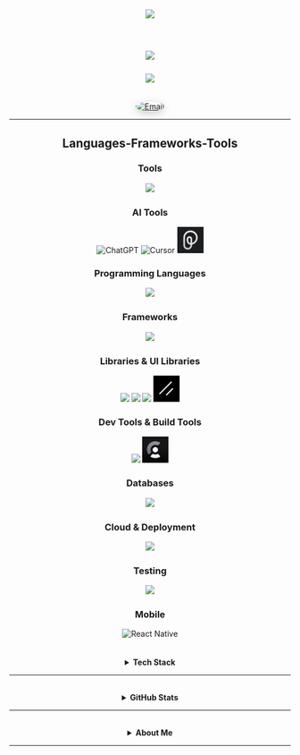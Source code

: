 <h1 align="center">
 <img src="https://readme-typing-svg.herokuapp.com/?font=Righteous&size=35&center=true&vCenter=true&width=500&height=70&duration=4000&color=FFFFFF&lines=Hi+There!;+I'm+Kirito!;" />
</h1>

<h1 align="center">
<img align="center"  src="https://count.getloli.com/get/@:kirito666codr?theme=booru-lewd" />
</h1>

 <div align="center">
    <img src="https://media1.tenor.com/m/hN72mRghidIAAAAd/douma-upper-moon.gif" width="200" />
 </div>     

<br/>

<p align="center">
  <a href="mailto:kirito666coder@gmail.com">
    <img src="https://img.icons8.com/color/48/000000/gmail.png" alt="Email" width="50" style="border-radius: 50%; box-shadow: 0px 4px 15px rgba(0, 0, 0, 0.2);"/>
  </a>
</p>

 <hr/>

 
<h2 align="center"> Languages-Frameworks-Tools </h2>

<div align="center">

  <h3>Tools</h3>
  <img src="https://skillicons.dev/icons?i=windows,vscode,github,git,figma,linux,postman" /><br>

  <h3>AI Tools</h3>
  <img height="47" src="https://upload.wikimedia.org/wikipedia/commons/0/04/ChatGPT_logo.svg" alt="ChatGPT" />
  <img height="47" src="https://cdn.brandfetch.io/ideKwS9dxx/w/400/h/400/theme/dark/icon.jpeg?c=1bxid64Mup7aczewSAYMX&t=1741336988021" alt="Cursor" />
    <img src="./images/pieces.png" height='47' />
  <br>

  <h3>Programming Languages</h3>
  <img src="https://skillicons.dev/icons?i=html,css,javascript,typescript,python" /><br>

  <h3>Frameworks</h3>
  <img src="https://skillicons.dev/icons?i=nextjs,angular,nodejs,express,django" /><br>

  <h3>Libraries & UI Libraries</h3>
  <img src="https://skillicons.dev/icons?i=react" />
  <img src="https://skillicons.dev/icons?i=tailwind" />
  <img src="https://skillicons.dev/icons?i=redux,threejs" />
  <img src="./images/shadcn-ui.png" height='47'/>
  <br>
  
  
  <h3>Dev Tools & Build Tools</h3>
  <img src="https://skillicons.dev/icons?i=vite,npm,docker,webpack" />
    <img src="./images/clerk.png" height='47'/>
  <br>

  <h3>Databases</h3>
  <img src="https://skillicons.dev/icons?i=mongodb,mysql,redis" /><br>

  <h3>Cloud & Deployment</h3>
  <img src="https://skillicons.dev/icons?i=aws,vercel" /><br>

  <h3>Testing</h3>
  <img src="https://skillicons.dev/icons?i=jest" /><br>

  <h3>Mobile</h3>
 
  <img height="40" src="https://reactnative.dev/img/header_logo.svg" alt="React Native" />

</div>

<br/>
<br/>



<details>
 <summary align="center"><b> Tech Stack</b></summary>

<table>
  <!-- Tools & Technologies Section -->
  <tr>
    <th colspan="6" style="text-align: center; font-size: 20px; padding: 10px;">Tools & Technologies</th>
  </tr>
  <tr>
  <td align="center">
      <img src="https://cdn.jsdelivr.net/gh/devicons/devicon/icons/windows8/windows8-original.svg" width="50" /><br/>
      <b>Windows</b><br/>
      Development on Windows OS
    </td>
    <td align="center">
      <img src="https://cdn.jsdelivr.net/gh/devicons/devicon/icons/vscode/vscode-original.svg" width="50" /><br/>
      <b>VS Code</b><br/>
      Daily driver editor
    </td>
    <td align="center">
      <img src="https://cdn.jsdelivr.net/gh/devicons/devicon/icons/git/git-original.svg" width="50" /><br/>
      <b>Git</b><br/>
      Confident with version control
    </td>
    <td align="center">
      <img src="https://skillicons.dev/icons?i=github" /><br>
      <b>GitHub</b><br/>
      Actively pushing projects
    </td>
    <td align="center">
      <img src="https://skillicons.dev/icons?i=figma" width="50" /><br/>
      <b>Figma</b><br/>
      Proficient in UI/UX designing
    </td>
    <td align="center">
      <img src="https://raw.githubusercontent.com/devicons/devicon/master/icons/postman/postman-original.svg" width="50" /><br/>
      <b>Postman</b><br/>
      API testing tool
    </td>
  </tr>
  <tr>
  <td align="center">
      <img src="https://cdn.jsdelivr.net/gh/devicons/devicon/icons/linux/linux-original.svg" width="50" /><br/>
      <b>Linux</b><br/>
      Preferred OS for development
    </td>
    
  </tr>
  
  <!-- Programming Languages Section -->
  <tr>
    <th colspan="6" style="text-align: center; font-size: 20px; padding: 10px;">Programming Languages</th>
  </tr>
  <tr>
    <td align="center">
      <img src="https://cdn.jsdelivr.net/gh/devicons/devicon/icons/html5/html5-original.svg" width="50" /><br/>
      <b>HTML</b><br/>
      Used in 50+ projects
    </td>
    <td align="center">
      <img src="https://cdn.jsdelivr.net/gh/devicons/devicon/icons/css3/css3-original.svg" width="50" /><br/>
      <b>CSS</b><br/>
      Intermediate level
    </td>
    <td align="center">
      <img src="https://cdn.jsdelivr.net/gh/devicons/devicon/icons/javascript/javascript-original.svg" width="50" /><br/>
      <b>JavaScript</b><br/>
      Core language, confident
    </td>
    <td align="center">
      <img src="https://cdn.jsdelivr.net/gh/devicons/devicon/icons/typescript/typescript-original.svg" width="50" /><br/>
      <b>TypeScript</b><br/>
      Used with React & Node
    </td>
    <td align="center">
      <img src="https://cdn.jsdelivr.net/gh/devicons/devicon/icons/python/python-original.svg" width="50" /><br/>
      <b>Python</b><br/>
      Used in backend applications
    </td>
  </tr>

  <!-- Frameworks Section -->
  <tr>
    <th colspan="6" style="text-align: center; font-size: 20px; padding: 10px;">Frameworks</th>
  </tr>
  <tr>
    <td align="center">
      <img src="https://cdn.jsdelivr.net/gh/devicons/devicon/icons/nextjs/nextjs-original.svg" width="50" /><br/>
      <b>Next.js</b><br/>
      SSR, fullstack app framework
    </td>
    <td align="center">
      <img src="https://cdn.jsdelivr.net/gh/devicons/devicon/icons/angularjs/angularjs-original.svg" width="50" /><br/>
      <b>Angular</b><br/>
      Component-based frontend framework
    </td>
    <td align="center">
      <img src="https://cdn.jsdelivr.net/gh/devicons/devicon/icons/nodejs/nodejs-original.svg" width="50" /><br/>
      <b>Node.js</b><br/>
      Building backend APIs
    </td>
    <td align="center">
      <img src="https://skillicons.dev/icons?i=express" /><br>
      <b>Express</b><br/>
      Used in MERN projects
    </td>
    <td align="center">
      <img src="https://cdn.jsdelivr.net/gh/devicons/devicon/icons/django/django-plain.svg" width="50" /><br/>
      <b>Django</b><br/>
      Web framework for Python
    </td>
   
  </tr>
 
  <!-- Libraries -->

 <tr>
    <th colspan="6" style="text-align: center; font-size: 20px; padding: 10px;">Libraries</th>
  </tr>
  <tr>
    <td align="center">
      <img src="https://cdn.jsdelivr.net/gh/devicons/devicon/icons/react/react-original.svg" width="50" /><br/>
      <b>React</b><br/>
      Used in 40+ projects
    </td>
    <td align="center">
      <img src="https://www.vectorlogo.zone/logos/tailwindcss/tailwindcss-icon.svg" width="50" /><br/>
      <b>Tailwind CSS</b><br/>
      Preferred UI styling
    </td>
    <td align="center">
  <img src="https://cdn.jsdelivr.net/gh/devicons/devicon/icons/redux/redux-original.svg" width="50" /><br/>
  <b>Redux</b><br/>
  State management for JavaScript apps
</td>
<td align="center">
  <img src="https://skills-icons.vercel.app/api/icons?i=axios" width="50" /><br/>
  <b>Axios</b><br/>
  Promise-based HTTP client for the browser and Node.js
</td>
 <td align="center">
  <img src="./images/framer-motion.svg" width="50" alt="Framer Motion Icon" /><br/>
  <b>Framer Motion</b><br/>
  I use Framer Motion daily for smooth, interactive animations in React. 
</td>
<td align="center">
  <img src="https://skills-icons.vercel.app/api/icons?i=socketio" width="50" /><br/>
  <b>Socket.IO</b><br/>
  Real-time, bidirectional communication between web clients and servers
</td>
  </tr>
  <tr>
<td align="center">
      <img src="https://skillicons.dev/icons?i=threejs" /><br>
      <b>Three.js</b><br/>
      3D web experiences with WebGL
    </td>
    <td align="center">
  <img src="./images/shadcn-ui.png" height="50" alt="shadcn UI Logo" /><br/>
  <b>shadcn UI</b><br/>
  Component library built on top of Radix UI & Tailwind CSS
</td>

  </tr>

  <!-- Databases Section -->
  <tr>
    <th colspan="6" style="text-align: center; font-size: 20px; padding: 10px;">Databases</th>
  </tr>
  <tr>
    <td align="center">
      <img src="https://cdn.jsdelivr.net/gh/devicons/devicon/icons/mongodb/mongodb-original.svg" width="50" /><br/>
      <b>MongoDB</b><br/>
      Database for most apps
    </td>
    <td align="center">
      <img src="https://cdn.jsdelivr.net/gh/devicons/devicon/icons/mysql/mysql-original.svg" width="50" /><br/>
      <b>MySQL</b><br/>
      Relational database knowledge
    </td>
    <td align="center">
      <img src="https://cdn.jsdelivr.net/gh/devicons/devicon/icons/redis/redis-original.svg" width="50" /><br/>
      <b>Redis</b><br/>
      In-memory database
    </td>
  </tr>

<!-- AI Tools Section -->
<tr>
  <th colspan="6" style="text-align: center; font-size: 20px; padding: 10px;">AI Tools</th>
</tr>
<tr>
  <td align="center">
    <img src="https://upload.wikimedia.org/wikipedia/commons/0/04/ChatGPT_logo.svg" height="50" /><br/>
    <b>ChatGPT</b><br/>
    AI Assistant for development
  </td>
  <td align="center">
    <img src="https://cdn.brandfetch.io/ideKwS9dxx/w/400/h/400/theme/dark/icon.jpeg?c=1bxid64Mup7aczewSAYMX&t=1741336988021" height="50" /><br/>
    <b>Cursor</b><br/>
    AI-based code editor
  </td>
  <td align="center">
    <img src="./images/pieces.png" height="50" alt="Pieces Logo" /><br/>
    <b>Pieces</b><br/>
    AI-powered dev assistant & workflow
  </td>
</tr>

<!-- Dev tools build tools -->
<tr>
  <th colspan="6" style="text-align: center; font-size: 20px; padding: 10px;">Dev Tools & Build Tools</th>
</tr>
<tr>
  <td align="center">
    <img src="https://cdn.jsdelivr.net/gh/devicons/devicon/icons/npm/npm-original-wordmark.svg" width="50" /><br/>
    <b>NPM</b><br/>
    JavaScript package manager
  </td>
  <td align="center">
    <img src="https://cdn.jsdelivr.net/gh/devicons/devicon/icons/vitejs/vitejs-original.svg" width="50" /><br/>
    <b>Vite</b><br/>
    Frontend build tool & dev server
  </td>
   <td align="center">
    <img src="https://cdn.jsdelivr.net/gh/devicons/devicon/icons/docker/docker-original.svg" width="50" /><br/>
    <b>Docker</b><br/>
    Containerization tool
  </td>
  <td align="center">
    <img src="https://cdn.jsdelivr.net/gh/devicons/devicon/icons/webpack/webpack-original.svg" width="50" /><br/>
    <b>Webpack</b><br/>
    Module bundler & build tool
  </td>
  <td align="center">
    <img src="./images/clerk.png" width="50" alt="Clerk" /><br/>
    <b>Clerk</b><br/>
    Authentication & user management
  </td>
</tr>


 <!-- Cloud & Deployment-->
<tr>
  <th colspan="6" style="text-align: center; font-size: 20px; padding: 10px;">Cloud & Deployment</th>
</tr>
<tr>
  <td align="center">
    <img src="https://skillicons.dev/icons?i=aws" width="50" /><br/>
    <b>AWS</b><br/>
    Cloud computing platform
  </td>
  <td align="center">
    <img src="https://skillicons.dev/icons?i=vercel" width="50" /><br/>
    <b>Vercel</b><br/>
    Frontend deployment platform
  </td>
</tr>

<!-- Testing -->
  <tr>
    <th colspan="6" style="text-align: center; font-size: 20px; padding: 10px;">Testing Tools</th>
  </tr>
  <tr>
    <td align="center">
      <img src="https://cdn.jsdelivr.net/gh/devicons/devicon/icons/jest/jest-plain.svg" width="50" /><br/>
      <b>Jest</b><br/>
      Testing framework for JavaScript
    </td>
  </tr>

</table>

</details>

<hr/>
<br/>

<details>
 <summary align="center"><b>GitHub Stats</b></summary>

<table>
  <tr>
    <td align="center"><strong>Private Stats</strong></td>
    <td align="center"><strong>Public Stats</strong></td>
  </tr>
  <tr>
    <td align="center">
      <img src="https://github-readme-stats-nu-umber.vercel.app/api?username=Kirito666coder&show_icons=true&count_private=true&theme=react&show_rank=true&border_radius=10" />
    </td>
    <td align="center">
      <img src="https://github-readme-stats.vercel.app/api?username=Kirito666coder&show_icons=true&theme=react&show_rank=true&border_radius=10" />
    </td>
  </tr>
</table>



 <table>
  <tr>
    <td align="center"><strong>GitHub Streak</strong></td>
    <td align="center"><strong>Graph</strong></td>
  </tr>
  <tr>
    <td align="center">
     <img width="100%" src="https://github-readme-streak-stats-kirito666coder.vercel.app?user=Kirito666coder&theme=react&border_radius=20" alt="GitHub Streak" />
    </td>
       <td width="50%">
        <img width="100%" src="https://github-profile-trophy.vercel.app/?username=Kirito666coder&theme=radical&border_radius=10" />
        <br>
        <img width="100%" src="https://github-readme-activity-graph.vercel.app/graph?username=Kirito666coder&theme=react&border_radius=10" />
      </td>
  </tr>
</table>


 <table>
  <tr>
    <td align="center"><strong>Most Used Languages</strong></td>
    <td align="center"><strong>Waka Time</strong></td>
  </tr>
  <tr>
    <td align="center" width="50%">
    <img width="100%" src="https://github-readme-stats-nu-umber.vercel.app/api/top-langs/?username=Kirito666coder&layout=compact&theme=react&border_radius=10&hide=PHP,Shell,Dockerfile,Procfile" />
    </td>
      <td> <img width="100%" src="https://github-readme-stats.vercel.app/api/wakatime?username=Kirito666coder&theme=react&layout=compact&range=last_7_days&langs_count=5&hide_progress=false&custom_title=Last%207%20Days" />
      <a href="https://wakatime.com/@bcf8c121-a59b-496a-8366-30078227a02e"><img src="https://wakatime.com/badge/user/bcf8c121-a59b-496a-8366-30078227a02e.svg" alt="Total time coded since Apr 28 2025" /></a>
      </td>
     
  </tr>
</table>

<hr/>
<div align="center">
  <h2> My Contributions </h2>
  <br>
  <img alt="snake eating my contributions" src="https://raw.githubusercontent.com/Kirito666coder/Kirito666coder/output/github-contribution-grid-snake.svg" />
  
  <br/>
</div>
</details>

<hr/>
<br/>


<details>
 <summary align="center"><b>About Me</b></summary>


 <div align="center">
    <img src="https://media1.tenor.com/m/4dOoXZLNkNwAAAAC/douma-kny.gif" width="200" />
 </div>  

 

```js
class Kirito {
  constructor() {
    this.stack = ["MongoDB", "Express", "React", "Node.js"];
    this.traits = ["Problem Solver", "Pixel Perfect", "Clean Coder"];
    this.motto = "Eat. Sleep. Code. Repeat.";
  }

  think() {
    return "Think deep. Build clean. Ship fast.";
  }

  build() {
    return "From idea to execution — I live the process.";
  }

  code() {
    return "Pixels to logic — I do it all.";
  }

  debug() {
    return "Code hard. Debug harder.";
  }

  expandSkills() {
    return [
      "Docker",
      "CI/CD",
      "REST",
      "GraphQL",
      "TypeScript",
      "Angular",
      "Django",
      "MySQL"
    ];
  }
}

const me = new Kirito();
me.code();        // "Pixels to logic — I do it all."
me.debug();       // "Code hard. Debug harder."
me.expandSkills(); // [ ...no limits ]

```

  <img src="https://media1.tenor.com/m/itXrt7Ulp5UAAAAd/doma-upper-moon2.gif" width="1000" />
 

</details>
<hr/>
